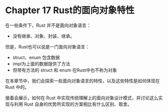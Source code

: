 # Chapter 17 Rust的面向对象特性

在一些条件下，Rust 并不是面向对象语言：

* 没有继承、对象、封装、继承。

但是，Rust也可以说是一门面向对象语言：

* struct、enum 包含数据
* impl为上面的数据提供了方法
* 但带有方法的 struct 和 enum 在Rust中也不称为对象

在本章节中，我们会探索一些面向对象语言的特性，以及这些特性是如何体现在 Rust 中的。

接着会展示，如何在 Rust 中实现传统理解上的面向对象设计模式，并讨论这么实现与利用 Rust 自身的优势所实现的方案相比有什么区别、取舍。


